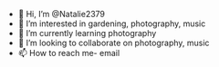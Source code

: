 - 👋 Hi, I’m @Natalie2379
- 👀 I’m interested in gardening, photography, music
- 🌱 I’m currently learning photography 
- 💞️ I’m looking to collaborate on photography,  music
- 📫 How to reach me- email

<!---
Natalie2379/Natalie2379 is a ✨ special ✨ repository because its `README.md` (this file) appears on your GitHub profile.
You can click the Preview link to take a look at your changes.
--->
